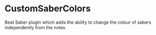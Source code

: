 # CustomSaberColors
 Beat Saber plugin which adds the ability to change the colour of sabers independently from the notes.
